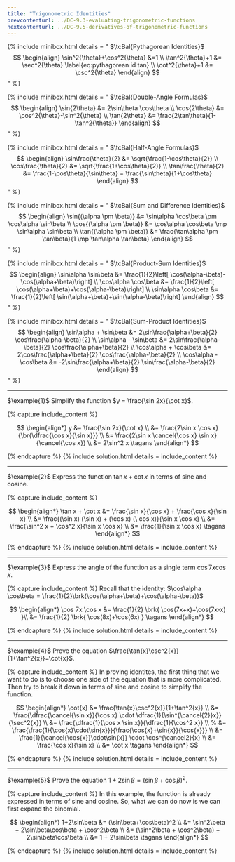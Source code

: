 ```yaml
---
title: "Trigonometric Identities"
prevcontenturl: ../DC-9.3-evaluating-trigonometric-functions
nextcontenturl: ../DC-9.5-derivatives-of-trigonometric-functions
---
```



{% include minibox.html
    details = "
    $\tcBal{Pythagorean Identities}$ 
    $$
    \begin{align}
        \sin^2{\theta}+\cos^2{\theta} &=1 \\
        \tan^2{\theta}+1 &= \sec^2{\theta}
            \label{eq:pythagorean id tan} \\
        \cot^2{\theta}+1 &= \csc^2{\theta}
    \end{align}
    $$
    "
%}


{% include minibox.html
    details = "
    $\tcBal{Double-Angle Formulas}$ 
    $$
    \begin{align}
        \sin{2\theta} &= 2\sin\theta \cos\theta \\
        \cos{2\theta} &= \cos^2{\theta}-\sin^2{\theta} \\
        \tan{2\theta} &= \frac{2\tan\theta}{1-\tan^2{\theta}}
    \end{align}
    $$
    "
%}


{% include minibox.html
    details = "
    $\tcBal{Half-Angle Formulas}$ 
    $$
    \begin{align}
        \sin\frac{\theta}{2} &= \sqrt{\frac{1-\cos\theta}{2}} \\
        \cos\frac{\theta}{2} &= \sqrt{\frac{1+\cos\theta}{2}} \\
        \tan\frac{\theta}{2} &= \frac{1-\cos\theta}{\sin\theta} = \frac{\sin\theta}{1+\cos\theta}
    \end{align}
    $$
    "
%}


{% include minibox.html
    details = "
    $\tcBal{Sum and Difference Identities}$ 
    $$
    \begin{align}
        \sin{(\alpha \pm \beta)} &= \sin\alpha \cos\beta \pm \cos\alpha \sin\beta \\
        \cos{(\alpha \pm \beta)} &= \cos\alpha \cos\beta \mp \sin\alpha \sin\beta \\
        \tan{(\alpha \pm \beta)} &= \frac{\tan\alpha \pm \tan\beta}{1 \mp \tan\alpha \tan\beta}
    \end{align}
    $$
    "
%}


{% include minibox.html
    details = "
    $\tcBal{Product-Sum Identities}$ 
    $$
    \begin{align}
        \sin\alpha \sin\beta &= \frac{1}{2}\left[ \cos(\alpha-\beta)-\cos(\alpha+\beta)\right] \\
        \cos\alpha \cos\beta &= \frac{1}{2}\left[ \cos(\alpha+\beta)+\cos(\alpha-\beta)\right] \\
        \sin\alpha \cos\beta &= \frac{1}{2}\left[ \sin(\alpha+\beta)+\sin(\alpha-\beta)\right]
    \end{align}
    $$
    "
%}


{% include minibox.html
    details = "
    $\tcBal{Sum-Product Identities}$ 
    $$
    \begin{align}
       \sin\alpha + \sin\beta &=  2\sin\frac{\alpha+\beta}{2} \cos\frac{\alpha-\beta}{2} \\
        \sin\alpha - \sin\beta &=  2\sin\frac{\alpha-\beta}{2} \cos\frac{\alpha+\beta}{2} \\
        \cos\alpha + \cos\beta &=  2\cos\frac{\alpha+\beta}{2} \cos\frac{\alpha-\beta}{2} \\
        \cos\alpha - \cos\beta &= -2\sin\frac{\alpha+\beta}{2} \sin\frac{\alpha-\beta}{2}
    \end{align}
    $$
    "
%}




---
$\example{1}$
Simplify the function $y = \frac{\sin 2x}{\cot x}$.

{% capture include_content %}

$$
\begin{align*}
    y &= \frac{\sin 2x}{\cot x} \\
    &= \frac{2\sin x \cos x}{\br{\dfrac{\cos x}{\sin x}}} \\
    &= \frac{2\sin x \cancel{\cos x} \sin x}{\cancel{\cos x}} \\
    &= 2\sin^2 x	\tagans
\end{align*}
$$

{% endcapture %}
{% include solution.html details = include_content %}









---
$\example{2}$
Express the function $\tan x + \cot x$ in terms of sine and cosine.

{% capture include_content %}

$$
\begin{align*}
    \tan x + \cot x &= \frac{\sin x}{\cos x} + \frac{\cos x}{\sin x} \\
    &= \frac{(\sin x) (\sin x) + (\cos x) (\ cos x)}{\sin x \cos x} \\
    &= \frac{\sin^2 x + \cos^2 x}{\sin x \cos x} \\
    &= \frac{1}{\sin x \cos x}		\tagans
\end{align*}
$$

{% endcapture %}
{% include solution.html details = include_content %}






---
$\example{3}$
Express the angle of the function as a single term $\cos 7x \cos x$.

{% capture include_content %}
Recall that the identity: $\cos\alpha \cos\beta = \frac{1}{2}\brk{\cos(\alpha+\beta)+\cos(\alpha-\beta)}$

$$
\begin{align*}
	\cos 7x \cos x &= \frac{1}{2} \brk{ \cos(7x+x)+\cos(7x-x) }\\
		&= \frac{1}{2} \brk{ \cos(8x)+\cos(6x) } \tagans
\end{align*}
$$

{% endcapture %}
{% include solution.html details = include_content %}







---
$\example{4}$ 
Prove the equation $\frac{\tan{x}\csc^2{x}}{1+\tan^2{x}}=\cot{x}$.

{% capture include_content %}
In proving identites, the first thing that we want to do is to choose one side of the equation that is more complicated. Then try to break it down in terms of sine and cosine to simplify the function.

$$
\begin{align*}
	\cot{x} &= \frac{\tan{x}\csc^2{x}}{1+\tan^2{x}} \\
	&= \frac{\dfrac{\cancel{\sin x}}{\cos x} \cdot \dfrac{1}{\sin^{\cancel{2}}x}}{\sec^2{x}} \\
	&= \frac{\dfrac{1}{\cos x \sin x}}{\dfrac{1}{\cos^2 x}} \\
	% &= \frac{\frac{1}{\cos{x}\cdot\sin{x}}}{\frac{\cos{x}+\sin{x}}{\cos{x}}} \\
	&= \frac{1}{\cancel{\cos{x}}\cdot\sin{x}} \cdot \cos^{\cancel2}{x} \\
	&= \frac{\cos x}{\sin x} \\
	&= \cot x		\tagans
\end{align*}
$$

{% endcapture %}
{% include solution.html details = include_content %}






---
$\example{5}$ 
Prove the equation $1+2\sin\beta = (\sin\beta+\cos\beta)^2$.

{% capture include_content %}
In this example, the function is already expressed in terms of sine and cosine. So, what we can do now is we can first expand the binomial.

$$
\begin{align*}
	1+2\sin\beta &= (\sin\beta+\cos\beta)^2 \\
	&= \sin^2\beta + 2\sin\beta\cos\beta + \cos^2\beta \\
	&= (\sin^2\beta + \cos^2\beta) + 2\sin\beta\cos\beta \\
	&= 1 + 2\sin\beta	\tagans
\end{align*}
$$

{% endcapture %}
{% include solution.html details = include_content %}